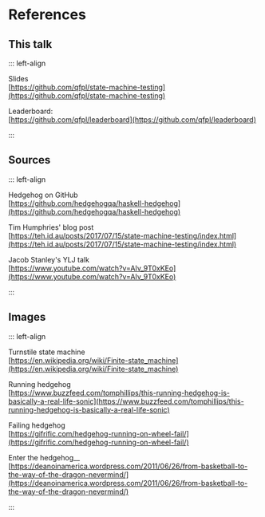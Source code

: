 # References

## This talk

::: left-align

Slides  
[https://github.com/qfpl/state-machine-testing](https://github.com/qfpl/state-machine-testing)

Leaderboard:  
[https://github.com/qfpl/leaderboard](https://github.com/qfpl/leaderboard)

:::

## Sources

::: left-align

Hedgehog on GitHub  
[https://github.com/hedgehogqa/haskell-hedgehog](https://github.com/hedgehogqa/haskell-hedgehog)

Tim Humphries' blog post  
[https://teh.id.au/posts/2017/07/15/state-machine-testing/index.html](https://teh.id.au/posts/2017/07/15/state-machine-testing/index.html)

Jacob Stanley's YLJ talk  
[https://www.youtube.com/watch?v=AIv_9T0xKEo](https://www.youtube.com/watch?v=AIv_9T0xKEo)

:::

## Images

::: left-align

Turnstile state machine  
[https://en.wikipedia.org/wiki/Finite-state_machine](https://en.wikipedia.org/wiki/Finite-state_machine)

Running hedgehog  
[https://www.buzzfeed.com/tomphillips/this-running-hedgehog-is-basically-a-real-life-sonic](https://www.buzzfeed.com/tomphillips/this-running-hedgehog-is-basically-a-real-life-sonic)

Failing hedgehog  
[https://gifrific.com/hedgehog-running-on-wheel-fail/](https://gifrific.com/hedgehog-running-on-wheel-fail/)

Enter the hedgehog__
[https://deanoinamerica.wordpress.com/2011/06/26/from-basketball-to-the-way-of-the-dragon-nevermind/](https://deanoinamerica.wordpress.com/2011/06/26/from-basketball-to-the-way-of-the-dragon-nevermind/)

:::

